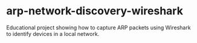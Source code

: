 # arp-network-discovery-wireshark
Educational project showing how to capture ARP packets using Wireshark to identify devices in a local network.
